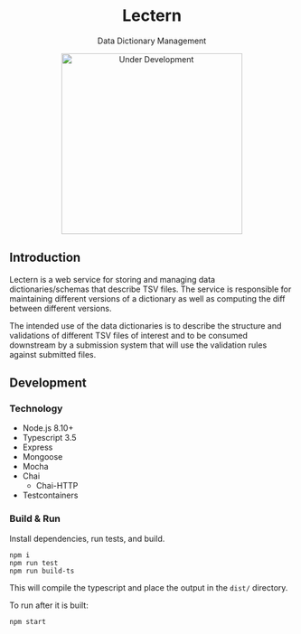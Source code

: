 <h1 align="center">Lectern</h1>

<p align="center">Data Dictionary Management</p>

<p align="center">
    <a href="https://github.com/overture-stack/lectern">
        <img alt="Under Development" 
            title="Under Development" 
            src="http://www.overture.bio/img/progress-horizontal-RC.svg" width="320" />
    </a>
</p>

## Introduction
Lectern is a web service for storing and managing data dictionaries/schemas that describe TSV files. The service is responsible for maintaining different versions of a dictionary as well as computing the diff between different versions.

The intended use of the data dictionaries is to describe the structure and validations of different TSV files of interest and to be consumed downstream by a submission system that will use the validation rules against submitted files.

## Development

### Technology
- Node.js 8.10+
- Typescript 3.5
- Express
- Mongoose
- Mocha
- Chai
  - Chai-HTTP
- Testcontainers

### Build & Run

Install dependencies, run tests, and build.
```node
npm i
npm run test
npm run build-ts
```

This will compile the typescript and place the output in the `dist/` directory.

To run after it is built:
```node
npm start
```

